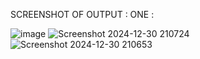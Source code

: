 SCREENSHOT OF OUTPUT : 
ONE :

![image](https://github.com/user-attachments/assets/259afee3-664f-4a0d-af73-f867d73e4b5b)
![Screenshot 2024-12-30 210724](https://github.com/user-attachments/assets/b73229fe-8bd5-41e4-b7e6-2133b136580c)
![Screenshot 2024-12-30 210653](https://github.com/user-attachments/assets/bcabe1b9-8125-44fc-8194-801d43a8091b)




